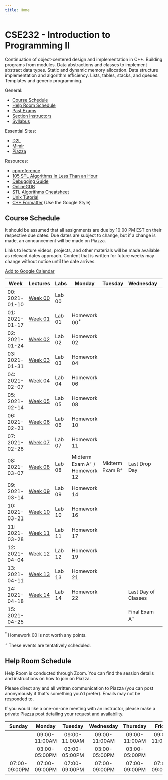 ```yaml
---
title: Home
---
```


# CSE232 - Introduction to Programming II

Continuation of object-centered design and implementation in C++. Building programs from modules. Data abstractions and classes to implement abstract data types. Static and dynamic memory allocation. Data structure implementation and algorithm efficiency. Lists, tables, stacks, and queues. Templates and generic programming.

General:
- [Course Schedule](#course-schedule)
- [Help Room Schedule](#help-room-schedule)
- [Past Exams](https://cse.msu.edu/~cse232/Exam_Content/)
- [Section Instructors]()
- [Syllabus](syllabus.html)

Essential Sites:
- [D2L](https://d2l.msu.edu/d2l/loginh/)
- [Mimir](https://class.mimir.io/)
- [Piazza](https://piazza.com/class/kjkc4swnt8e184)

Resources:
- [cppreference](https://en.cppreference.com/w/)
- [105 STL Algorithms in Less Than an Hour](https://www.youtube.com/watch?v=2olsGf6JIkU)
- [Debugging Guide](debugging_guide.html)
- [OnlineGDB](https://www.onlinegdb.com/)
- [STL Algorithms Cheatsheet](https://medium.com/logicalbee/c-stl-algorithms-cheat-sheet-d92f986abe14)
- [Unix Tutorial](https://www.tutorialspoint.com/unix/index.htm)
- [C++ Formatter](http://format.krzaq.cc/) (Use the Google Style)

## Course Schedule

It should be assumed that all assignments are due by 10:00 PM EST on their respective due dates. Due dates are subject to change, but if a change is made, an announcement will be made on Piazza.

Links to lecture videos, projects, and other materials will be made available as relevant dates approach. Content that is written for future weeks may change without notice until the date arrives.

[Add to Google Calendar](https://calendar.google.com/calendar/u/0?cid=anFtcGxzdGcwczFqa2FnZDV1dWZldmxqMmNAZ3JvdXAuY2FsZW5kYXIuZ29vZ2xlLmNvbQ)

<table id="course-calendar">
    <thead>
        <tr>
            <th>Week</th>
            <th>Lectures</th>
            <th>Labs</th>
            <th>Monday</th>
            <th>Tuesday</th>
            <th>Wednesday</th>
            <th>Thursday</th>
        </tr>
    </thead>
    <tbody>
        <tr>
            <td>00: 2021-01-10</td>
            <td><a href="https://cse232-msu.github.io/CSE232/lectures/week00.html">Week 00</a></td>
            <td>Lab 00</td>
            <td></td>
            <td></td>
            <td></td>
            <td></td>
        </tr>
        <tr>
            <td>01: 2021-01-17</td>
            <td><a href="https://cse232-msu.github.io/CSE232/lectures/week01.html">Week 01</a></td>
            <td>Lab 01</td>
            <td>Homework 00<sup>*</sup></td>
            <td></td>
            <td></td>
            <td>Homework 01</td>
        </tr>
        <tr>
            <td>02: 2021-01-24</td>
            <td><a href="https://cse232-msu.github.io/CSE232/lectures/week02.html">Week 02</a></td>
            <td>Lab 02</td>
            <td>Homework 02</td>
            <td></td>
            <td></td>
            <td>Homework 03</td>
        </tr>
        <tr>
            <td>03: 2021-01-31</td>
            <td><a href="https://cse232-msu.github.io/CSE232/lectures/week03.html">Week 03</a></td>
            <td>Lab 03</td>
            <td>Homework 04</td>
            <td></td>
            <td></td>
            <td>Homework 05</td>
        </tr>
        <tr>
            <td>04: 2021-02-07</td>
            <td><a href="https://cse232-msu.github.io/CSE232/lectures/week04.html">Week 04</a></td>
            <td>Lab 04</td>
            <td>Homework 06</td>
            <td></td>
            <td></td>
            <td>Homework 07</td>
        </tr>
        <tr>
            <td>05: 2021-02-14</td>
            <td><a href="https://cse232-msu.github.io/CSE232/lectures/week05.html">Week 05</a></td>
            <td>Lab 05</td>
            <td>Homework 08</td>
            <td></td>
            <td></td>
            <td>Homework 09</td>
        </tr>
        <tr>
            <td>06: 2021-02-21</td>
            <td><a href="https://cse232-msu.github.io/CSE232/lectures/week06.html">Week 06</a></td>
            <td>Lab 06</td>
            <td>Homework 10</td>
            <td></td>
            <td></td>
            <td>Project 01</td>
        </tr>
        <tr>
            <td>07: 2021-02-28</td>
            <td><a href="https://cse232-msu.github.io/CSE232/lectures/week07.html">Week 07</a></td>
            <td>Lab 07</td>
            <td>Homework 11</td>
            <td></td>
            <td></td>
            <td></td>
        </tr>
        <tr>
            <td>08: 2021-03-07</td>
            <td><a href="https://cse232-msu.github.io/CSE232/lectures/week08.html">Week 08</a></td>
            <td>Lab 08</td>
            <td>Midterm Exam A<sup>+</sup> / Homework 12</td>
            <td>Midterm Exam B<sup>+</sup></td>
            <td>Last Drop Day</td>
            <td>Homework 13</td>
        </tr>
        <tr>
            <td>09: 2021-03-14</td>
            <td><a href="https://cse232-msu.github.io/CSE232/lectures/week09.html">Week 09</a></td>
            <td>Lab 09</td>
            <td>Homework 14</td>
            <td></td>
            <td></td>
            <td>Homework 15</td>
        </tr>
        <tr>
            <td>10: 2021-03-21</td>
            <td><a href="https://cse232-msu.github.io/CSE232/lectures/week10.html">Week 10</a></td>
            <td>Lab 10</td>
            <td>Homework 16</td>
            <td></td>
            <td></td>
            <td>Project 02</td>
        </tr>
        <tr>
            <td>11: 2021-03-28</td>
            <td><a href="https://cse232-msu.github.io/CSE232/lectures/week11.html">Week 11</a></td>
            <td>Lab 11</td>
            <td>Homework 17</td>
            <td></td>
            <td></td>
            <td>Homework 18</td>
        </tr>
        <tr>
            <td>12: 2021-04-04</td>
            <td><a href="https://cse232-msu.github.io/CSE232/lectures/week12.html">Week 12</a></td>
            <td>Lab 12</td>
            <td>Homework 19</td>
            <td></td>
            <td></td>
            <td>Homework 20</td>
        </tr>
        <tr>
            <td>13: 2021-04-11</td>
            <td><a href="https://cse232-msu.github.io/CSE232/lectures/week13.html">Week 13</a></td>
            <td>Lab 13</td>
            <td>Homework 21</td>
            <td></td>
            <td></td>
            <td>Project 03</td>
        </tr>
        <tr>
            <td>14: 2021-04-18</td>
            <td><a href="https://cse232-msu.github.io/CSE232/lectures/week14.html">Week 14</a></td>
            <td>Lab 14</td>
            <td>Homework 22</td>
            <td></td>
            <td>Last Day of Classes</td>
            <td></td>
        </tr>
        <tr>
            <td>15: 2021-04-25</td>
            <td></td>
            <td></td>
            <td></td>
            <td></td>
            <td>Final Exam A<sup>+</sup></td>
            <td>Final Exam B<sup>+</sup></td>
        </tr>
    </tbody>
</table>

<sup>*</sup> Homework 00 is not worth any points.

<sup>+</sup> These events are tentatively scheduled.

## Help Room Schedule

Help Room is conducted through Zoom. You can find the session details and instructions on how to join on Piazza.

Please direct any and all written communication to Piazza (you can post anonymously if that's something you'd prefer). Emails may not be responded to.

If you would like a one-on-one meeting with an instructor, please make a private Piazza post detailing your request and availability.

| Sunday | Monday | Tuesday | Wednesday | Thursday | Friday | Saturday |
| :---:  | :---:  | :---:   | :---:     | :---:    | :---:  | :---:    |
||09:00-11:00AM|09:00-11:00AM|09:00-11:00AM|09:00-11:00AM|09:00-11:00AM|
||03:00-05:00PM|03:00-05:00PM|03:00-05:00PM|03:00-05:00PM|||
|07:00-09:00PM|07:00-09:00PM|07:00-09:00PM|07:00-09:00PM|07:00-09:00PM|07:00-09:00PM|07:00-09:00PM|

